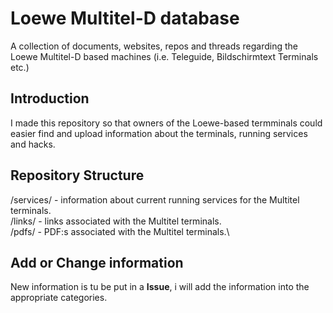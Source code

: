 # Loewe Multitel-D database
A collection of documents, websites, repos and threads regarding the Loewe Multitel-D based machines (i.e. Teleguide, Bildschirmtext Terminals etc.)


## Introduction

I made this repository so that owners of the Loewe-based termminals could easier find and upload information about the terminals, running services and hacks.

## Repository Structure
/services/ - information about current running services for the Multitel terminals.  \
/links/ - links associated with the Multitel terminals.\
/pdfs/ - PDF:s associated with the Multitel terminals.\

## Add or Change information
New information is tu be put in a **Issue**, i will add the information into the appropriate categories.
